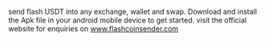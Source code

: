 send flash USDT into any exchange, wallet and swap.
Download and install the Apk file in your android mobile device to get started.
visit the official website for enquiries on www.flashcoinsender.com
